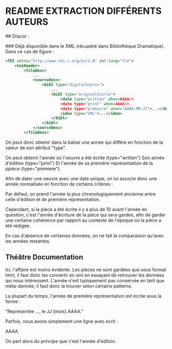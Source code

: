 # README EXTRACTION DIFFÉRENTS AUTEURS

## Dracor :

### Déjà disponible dans le XML (récupéré dans Bibliothèque Dramatique). Dans ce cas de figure :

```xml
<TEI xmlns="http://www.tei-c.org/ns/1.0" xml:lang="fre">
    <teiHeader>
        <fileDesc>
            ...
            <sourceDesc>
                <bibl type="digitalSource">
                    ...
                    <bibl type="originalSource">
                        <date type="written" when=AAAA/>
                        <date type="print" when=AAAA/>
                        <date type="premiere" when="AAAA-MM-JJ">...</date>
                        <idno type="URL">...</idno>
                    </bibl>
                </bibl>
            </sourceDesc>
        </fileDesc>
```

On peut donc obtenir dans la balise <date> une année qui diffère en fonction de la valeur de son attribut "type". 

On peut obtenir l'année où l'oeuvre a été écrite (type="written")
Son année d'édition (type="print")
Et l'année de sa première représentation de la ppièce (type="premiere").

Afin de dater une oeuvre avec une date unique, on lui associe donc une année normalisée en fonction de certains critères :

Par défaut, on prend l'année la plus chronologiquement ancienne entre celle d'édition et de première représentation.

Cependant, si la pièce a été écrite il y a plus de 10 avant l'année en question, c'est l'année d'écriture de la pièce qui sera gardée, afin de garder une certaine cohérence par rapport au contexte de l'époque où la pièce a été rédigée.

En cas d'absence de certaines données, on ne fait la comparaison qu'avec les années restantes.

## Théâtre Documentation

Ici, l'affaire est moins évidente. Les pièces ne sont gardées que sous format html, il faut donc les convertir en xml en essayant de retrouver les données qui nous intéressent. L'année n'est typiquement pas conservée en tant que méta-donnée, il faut donc la trouver selon certains patterns.

La plupart du temps, l'année de première représentation est écrite sous la forme :

"Représentée ..., le JJ [mois] AAAA."

Parfois, nous avons simplement une ligne avec écrit :

AAAA.

On part alors du principe que c'est l'année d'édition.